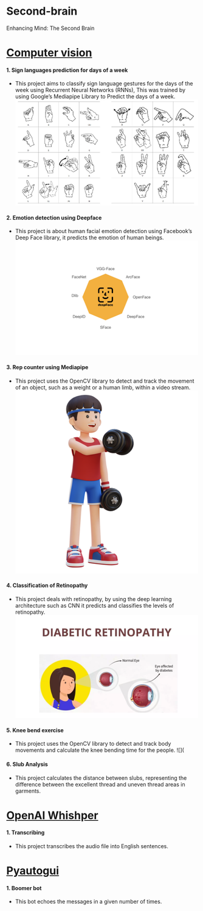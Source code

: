 # Second-brain
Enhancing Mind: The Second Brain

# [Computer vision](https://github.com/Mohankrish08/Second-brain/tree/main/Computer%20vision)
#### 1. Sign languages prediction for days of a week
* This project aims to classify sign language gestures for the days of the week using Recurrent Neural Networks (RNNs), This was trained by using Google’s Mediapipe Library to Predict the days of a week.
![](https://github.com/Mohankrish08/Second-brain/blob/main/Images/Hand%20recognition.png)
#### 2. Emotion detection using Deepface
* This project is about human facial emotion detection using Facebook’s Deep Face library, it predicts the emotion of human beings.
![](https://github.com/Mohankrish08/Second-brain/blob/main/Images/Deep%20face.jpg)
#### 3. Rep counter using Mediapipe
* This project uses the OpenCV library to detect and track the movement of an object, such as a weight or a human limb, within a video stream.
![](https://github.com/Mohankrish08/Second-brain/blob/main/Images/3d-sportsman-character-performing-dumbbell-chest-fly-png.webp)
#### 4. Classification of Retinopathy
* This project deals with retinopathy, by using the deep learning architecture such as CNN it predicts and classifies the levels of retinopathy.
![](https://github.com/Mohankrish08/Second-brain/blob/main/Images/Classification%20of%20retinopathy.webp)
#### 5. Knee bend exercise
* This project uses the OpenCV library to detect and track body movements and calculate the knee bending time for the people.
![](
#### 6. Slub Analysis
* This project calculates the distance between slubs, representing the difference between the excellent thread and uneven thread areas in garments.




# [OpenAI Whishper](https://github.com/Mohankrish08/Second-brain/tree/main/OpenAI%20Whisper)
#### 1. Transcribing
* This project transcribes the audio file into English sentences.

# [Pyautogui](https://github.com/Mohankrish08/Second-brain/tree/main/Pyautogui)
#### 1. Boomer bot
* This bot echoes the messages in a given number of times.
